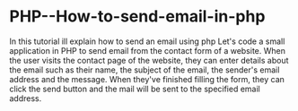 # PHP--How-to-send-email-in-php
In this tutorial ill explain how to send an email using php
Let's code a small application in PHP to send email from the contact form of a website. When the user visits the contact page of the website, they can enter details about the email such as their name, the subject of the email, the sender's email address and the message. When they've finished filling the form, they can click the send button and the mail will be sent to the specified email address.
